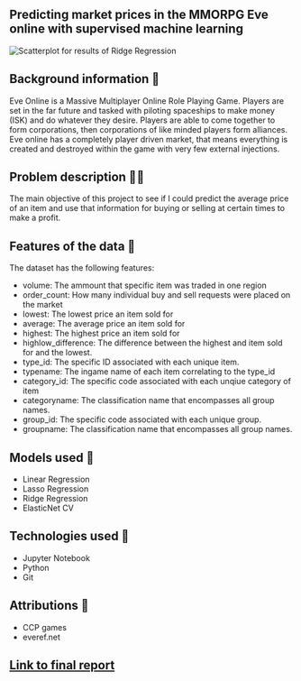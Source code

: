 ## Predicting market prices in the MMORPG Eve online with supervised machine learning

![Scatterplot for results of Ridge Regression](https://i.imgur.com/rQTj8sy.png)

## Background information 🚀
Eve Online is a Massive Multiplayer Online Role Playing Game. Players are set in the far future and tasked with piloting spaceships to make money (ISK) and do whatever they desire. Players are able to come together to form corporations, then corporations of like minded players form alliances. Eve online has a completely player driven market, that means everything is created and destroyed within the game with very few external injections.

## Problem description 👨‍💻
The main objective of this project to see if I could predict the average price of an item and use that information for buying or selling at certain times to make a profit.

## Features of the data 📀
The dataset has the following features:
- volume: The ammount that specific item was traded in one region
- order_count: How many individual buy and sell requests were placed on the market
- lowest: The lowest price an item sold for
- average: The average price an item sold for
- highest: The highest price an item sold for
- highlow_difference: The difference between the highest and item sold for and the lowest.
- type_id: The specific ID associated with each unique item.
- typename: The ingame name of each item correlating to the type_id
- category_id: The specific code associated with each unqiue category of item
- categoryname: The classification name that encompasses all group names.
- group_id: The specific code associated with each unique group.
- groupname: The classification name that encompasses all group names.

## Models used 🦾
- Linear Regression
- Lasso Regression
- Ridge Regression
- ElasticNet CV

## Technologies used 💾
- Jupyter Notebook
- Python
- Git

## Attributions 👥
- CCP games
- everef.net

## [Link to final report](https://docs.google.com/document/d/1RkVIY1f_A61r1zoL2eDe_r9xzNFJhfKKFKhm9LO14bk/edit)